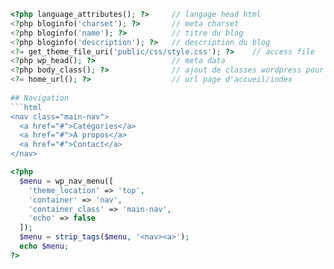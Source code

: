 ```php
<?php language_attributes(); ?>     // langage head html
<?php bloginfo('charset'); ?>       // meta charset
<?php bloginfo('name'); ?>          // titre du blog
<?php bloginfo('description'); ?>   // description du blog	
<?= get_theme_file_uri('public/css/style.css'); ?>    // access file
<?php wp_head(); ?>                 // meta data
<?php body_class(); ?>              // ajout de classes wordpress pour css/js
<?= home_url(); ?>                  // url page d'accueil/index
  
## Navigation
```html
<nav class="main-nav">
  <a href="#">Catégories</a>
  <a href="#">A propos</a>
  <a href="#">Contact</a>
</nav>
```
```php
<?php
  $menu = wp_nav_menu([
    'theme_location' => 'top',
    'container' => 'nav',
    'container_class' => 'main-nav',
    'echo' => false
  ]);
  $menu = strip_tags($menu, '<nav><a>');
  echo $menu;
?>
```
